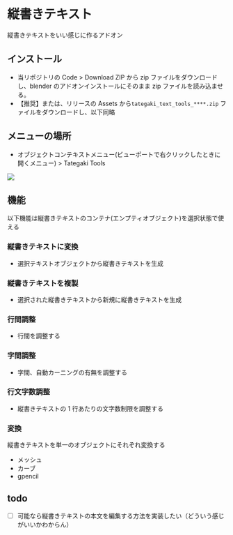 # 縦書きテキスト

縦書きテキストをいい感じに作るアドオン

## インストール

- 当リポジトリの Code > Download ZIP から zip ファイルをダウンロードし、blender のアドオンインストールにそのまま zip ファイルを読み込ませる。
- 【推奨】または、リリースの Assets から`tategaki_text_tools_****.zip` ファイルをダウンロードし、以下同略

## メニューの場所

- オブジェクトコンテキストメニュー(ビューポートで右クリックしたときに開くメニュー) > Tategaki Tools

![](https://i.imgur.com/JJLRHFJ.png)

## 機能

以下機能は縦書きテキストのコンテナ(エンプティオブジェクト)を選択状態で使える

### 縦書きテキストに変換

- 選択テキストオブジェクトから縦書きテキストを生成

### 縦書きテキストを複製

- 選択された縦書きテキストから新規に縦書きテキストを生成

### 行間調整

- 行間を調整する

### 字間調整

- 字間、自動カーニングの有無を調整する

### 行文字数調整

- 縦書きテキストの 1 行あたりの文字数制限を調整する

### 変換

縦書きテキストを単一のオブジェクトにそれぞれ変換する

- メッシュ
- カーブ
- gpencil

## todo

- [ ] 可能なら縦書きテキストの本文を編集する方法を実装したい（どういう感じがいいかわからん）
